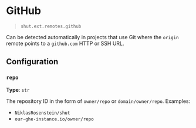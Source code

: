# GitHub

> `shut.ext.remotes.github`

Can be detected automatically in projects that use Git where the `origin` remote points to a `github.com` HTTP or
SSH URL.

## Configuration

### `repo`

__Type__: `str`

The repository ID in the form of `owner/repo` or `domain/owner/repo`. Examples:

* `NiklasRosenstein/shut`
* `our-ghe-instance.io/owner/repo`
